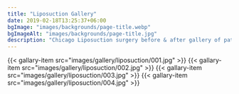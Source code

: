 ```yaml
---
title: "Liposuction Gallery"
date: 2019-02-18T13:25:37+06:00
bgImage: "images/backgrounds/page-title.webp"
bgImageAlt: "images/backgrounds/page-title.jpg"
description: "Chicago Liposuction surgery before & after gallery of patients from Dr. Michael Horn M.D."
---
```



{{< gallary-item src="images/gallery/liposuction/001.jpg" >}}
{{< gallary-item src="images/gallery/liposuction/002.jpg" >}}
{{< gallary-item src="images/gallery/liposuction/003.jpg" >}}
{{< gallary-item src="images/gallery/liposuction/004.jpg" >}}
